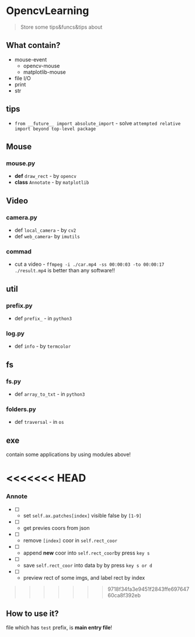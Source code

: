 # OpencvLearning
> Store some tips&funcs&tips about

## What contain?

* mouse-event
    * opencv-mouse
    * matplotlib-mouse
* file I/O
* print
* str

## tips

* `from __future__ import absolute_import` - solve `attempted relative import beyond top-level package`

## Mouse

### mouse.py

* **def** `draw_rect` - by `opencv`
* **class** `Annotate` - by `matplotlib`

## Video

### camera.py

* def `local_camera` - by `cv2`
* def `web_camera`- by `imutils`

### commad

* cut a video - `ffmpeg -i ./car.mp4 -ss 00:00:03 -to 00:00:17 ./result.mp4` is better than any software!!

## util

### prefix.py
* def `prefix_` - in `python3`

### log.py

* def `info` - by  `termcolor`

## fs

### fs.py

* def `array_to_txt` - in `python3`

### folders.py

* def `traversal` - in `os`

## exe

contain some applications by using modules above!

<<<<<<< HEAD
=======
### Annote

* [ ] - set `self.ax.patches[index]` visible false by `[1-9]`
* [ ] - get previes coors from json
* [ ] - remove `[index]` coor in `self.rect_coor`
* [ ] - append **new** coor into `self.rect_coor`by press `key s`
* [ ] - save `self.rect_coor` into data by by press `key s or d`
* [ ] - preview rect of some imgs, and label rect by index

>>>>>>> 9718f34fa3e9451f2843ffe69764760ca8f392eb
## How to use it?

file which has `test` prefix, is **main entry file**!


